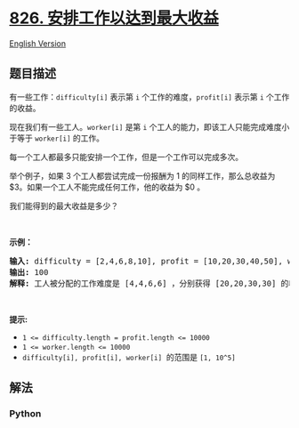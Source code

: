 # [826. 安排工作以达到最大收益](https://leetcode-cn.com/problems/most-profit-assigning-work)

[English Version](/leetcode/0800-0899/0826.Most%20Profit%20Assigning%20Work/README_EN.md)

## 题目描述

<!-- 这里写题目描述 -->

<p>有一些工作：<code>difficulty[i]</code>&nbsp;表示第 <code>i</code> 个工作的难度，<code>profit[i]</code> 表示第 <code>i</code> 个工作的收益。</p>

<p>现在我们有一些工人。<code>worker[i]</code> 是第 <code>i</code> 个工人的能力，即该工人只能完成难度小于等于 <code>worker[i]</code> 的工作。</p>

<p>每一个工人都最多只能安排一个工作，但是一个工作可以完成多次。</p>

<p>举个例子，如果 3 个工人都尝试完成一份报酬为 1 的同样工作，那么总收益为 $3。如果一个工人不能完成任何工作，他的收益为 $0 。</p>

<p>我们能得到的最大收益是多少？</p>

<p>&nbsp;</p>

<p><strong>示例：</strong></p>

<pre><strong>输入: </strong>difficulty = [2,4,6,8,10], profit = [10,20,30,40,50], worker = [4,5,6,7]
<strong>输出: </strong>100 
<strong>解释: </strong>工人被分配的工作难度是 [4,4,6,6] ，分别获得 [20,20,30,30] 的收益。</pre>

<p>&nbsp;</p>

<p><strong>提示:</strong></p>

<ul>
	<li><code>1 &lt;= difficulty.length = profit.length &lt;= 10000</code></li>
	<li><code>1 &lt;= worker.length &lt;= 10000</code></li>
	<li><code>difficulty[i], profit[i], worker[i]</code>&nbsp; 的范围是&nbsp;<code>[1, 10^5]</code></li>
</ul>


## 解法

<!-- 这里可写通用的实现逻辑 -->

<!-- tabs:start -->

### **Python**

<!-- 这里可写当前语言的特殊实现逻辑 -->

```python

```

<!-- tabs:end -->
